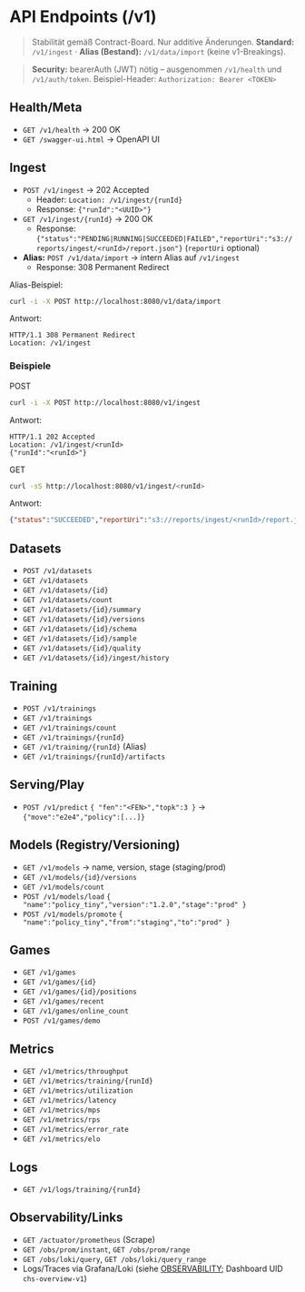 # API Endpoints (/v1)

> Stabilität gemäß Contract-Board. Nur additive Änderungen. **Standard:** `/v1/ingest` · **Alias (Bestand):** `/v1/data/import` (keine v1-Breakings).

> **Security:** bearerAuth (JWT) nötig – ausgenommen `/v1/health` und `/v1/auth/token`. Beispiel-Header:
> `Authorization: Bearer <TOKEN>`

## Health/Meta

- `GET /v1/health` → 200 OK
- `GET /swagger-ui.html` → OpenAPI UI

## Ingest

- `POST /v1/ingest` → 202 Accepted  
  - Header: `Location: /v1/ingest/{runId}`  
  - Response: `{"runId":"<UUID>"}`
- `GET /v1/ingest/{runId}` → 200 OK  
  - Response: `{"status":"PENDING|RUNNING|SUCCEEDED|FAILED","reportUri":"s3://reports/ingest/<runId>/report.json"}` (`reportUri` optional)
- **Alias:** `POST /v1/data/import` → intern Alias auf `/v1/ingest`
  - Response: 308 Permanent Redirect

Alias-Beispiel:

```bash
curl -i -X POST http://localhost:8080/v1/data/import
```

Antwort:

```http
HTTP/1.1 308 Permanent Redirect
Location: /v1/ingest
```

### Beispiele

POST

```bash
curl -i -X POST http://localhost:8080/v1/ingest
```

Antwort:

```http
HTTP/1.1 202 Accepted
Location: /v1/ingest/<runId>
{"runId":"<runId>"}
```

GET

```bash
curl -sS http://localhost:8080/v1/ingest/<runId>
```

Antwort:

```json
{"status":"SUCCEEDED","reportUri":"s3://reports/ingest/<runId>/report.json"}
```

## Datasets

- `POST /v1/datasets`
- `GET /v1/datasets`
- `GET /v1/datasets/{id}`
- `GET /v1/datasets/count`
- `GET /v1/datasets/{id}/summary`
- `GET /v1/datasets/{id}/versions`
- `GET /v1/datasets/{id}/schema`
- `GET /v1/datasets/{id}/sample`
- `GET /v1/datasets/{id}/quality`
- `GET /v1/datasets/{id}/ingest/history`

## Training

- `POST /v1/trainings`
- `GET /v1/trainings`
- `GET /v1/trainings/count`
- `GET /v1/trainings/{runId}`
- `GET /v1/training/{runId}` (Alias)
- `GET /v1/trainings/{runId}/artifacts`

## Serving/Play

- `POST /v1/predict` `{ "fen":"<FEN>","topk":3 }` → `{"move":"e2e4","policy":[...]}`

## Models (Registry/Versioning)

- `GET /v1/models` → name, version, stage (staging/prod)
- `GET /v1/models/{id}/versions`
- `GET /v1/models/count`
- `POST /v1/models/load` `{ "name":"policy_tiny","version":"1.2.0","stage":"prod" }`
- `POST /v1/models/promote` `{ "name":"policy_tiny","from":"staging","to":"prod" }`

## Games

- `GET /v1/games`
- `GET /v1/games/{id}`
- `GET /v1/games/{id}/positions`
- `GET /v1/games/recent`
- `GET /v1/games/online_count`
- `POST /v1/games/demo`

## Metrics

- `GET /v1/metrics/throughput`
- `GET /v1/metrics/training/{runId}`
- `GET /v1/metrics/utilization`
- `GET /v1/metrics/latency`
- `GET /v1/metrics/mps`
- `GET /v1/metrics/rps`
- `GET /v1/metrics/error_rate`
- `GET /v1/metrics/elo`

## Logs

- `GET /v1/logs/training/{runId}`

## Observability/Links

- `GET /actuator/prometheus` (Scrape)
- `GET /obs/prom/instant`, `GET /obs/prom/range`
- `GET /obs/loki/query`, `GET /obs/loki/query_range`
- Logs/Traces via Grafana/Loki (siehe [OBSERVABILITY](./OBSERVABILITY.md); Dashboard UID `chs-overview-v1`)
